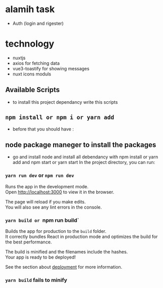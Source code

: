 # alamih task
 - Auth (login and rigester)

 # technology
 - nuxtjs 
 - axios for fetching data
 - vue3-toastify for showing messages
 - nuxt icons moduls
 
 
## Available Scripts
- to install this project dependancy write this scripts
## ` npm install or npm i or yarn add `
 - before that you should have :
 ## node package maneger to install the packages 
 - go and install node and install all debendancy with npm install or yarn add and npm start or yarn start
In the project directory, you can run:

### `yarn run dev` or `npm run dev`

Runs the app in the development mode.\
Open [http://localhost:3000](http://localhost:3000) to view it in the browser.

The page will reload if you make edits.\
You will also see any lint errors in the console.

### `yarn build or `npm run build`

Builds the app for production to the `build` folder.\
It correctly bundles React in production mode and optimizes the build for the best performance.

The build is minified and the filenames include the hashes.\
Your app is ready to be deployed!

See the section about [deployment](https://facebook.github.io/create-react-app/docs/deployment) for more information.


### `yarn build` fails to minify

